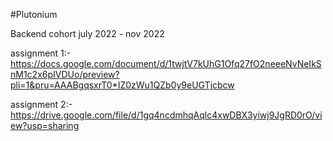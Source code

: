 #Plutonium

Backend cohort july 2022 - nov 2022

assignment 1:- https://docs.google.com/document/d/1twjtV7kUhG1Ofq27fO2neeeNvNeIkSnM1c2x6pIVDUo/preview?pli=1&pru=AAABgqsxrT0*IZ0zWu1QZb0y9eUGTjcbcw

assignment 2:- https://drive.google.com/file/d/1gq4ncdmhqAqlc4xwDBX3yiwj9JgRD0rO/view?usp=sharing
